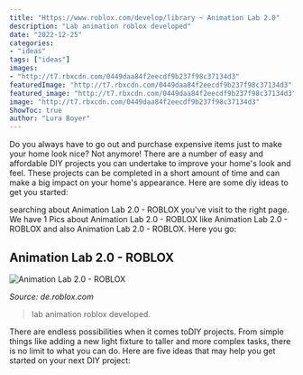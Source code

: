 ```yaml
---
title: "Https://www.roblox.com/develop/library ~ Animation Lab 2.0"
description: "Lab animation roblox developed"
date: "2022-12-25"
categories:
- "ideas"
tags: ["ideas"]
images:
- "http://t7.rbxcdn.com/0449daa84f2eecdf9b237f98c37134d3"
featuredImage: "http://t7.rbxcdn.com/0449daa84f2eecdf9b237f98c37134d3"
featured_image: "http://t7.rbxcdn.com/0449daa84f2eecdf9b237f98c37134d3"
image: "http://t7.rbxcdn.com/0449daa84f2eecdf9b237f98c37134d3"
ShowToc: true
author: "Lura Boyer"
---
```



Do you always have to go out and purchase expensive items just to make your home look nice? Not anymore! There are a number of easy and affordable DIY projects you can undertake to improve your home's look and feel. These projects can be completed in a short amount of time and can make a big impact on your home's appearance. Here are some diy ideas to get you started: 

	

		
searching about Animation Lab 2.0 - ROBLOX you've visit to the right page. We have 1 Pics about Animation Lab 2.0 - ROBLOX like Animation Lab 2.0 - ROBLOX and also Animation Lab 2.0 - ROBLOX. Here you go:
		
    
## Animation Lab 2.0 - ROBLOX

<img loading=lazy src="http://t7.rbxcdn.com/0449daa84f2eecdf9b237f98c37134d3" onerror="this.onerror=null;this.src='https://tse2.mm.bing.net/th?id=OIP.BEnaqE8u7N-bI3-Yw3E00wHaEK&amp;pid=15.1';" alt="Animation Lab 2.0 - ROBLOX">

_Source: de.roblox.com_

>lab animation roblox developed. 

	

There are endless possibilities when it comes toDIY projects. From simple things like adding a new light fixture to taller and more complex tasks, there is no limit to what you can do. Here are five ideas that may help you get started on your next DIY project: 

